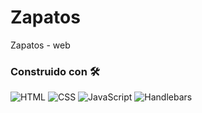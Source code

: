 # Zapatos
Zapatos - web


### Construido con 🛠️
<img alt="HTML" src="https://img.shields.io/badge/HTML-E34F26.svg?logo=html5&logoColor=white"> <img alt="CSS" src="https://img.shields.io/badge/CSS-1572B6.svg?logo=css3&logoColor=white"> <img alt="JavaScript" src="https://img.shields.io/badge/JavaScript-F7DF1E.svg?logo=javascript&logoColor=black"> <img alt="Handlebars" src="https://img.shields.io/badge/Handlebars-F7DF1E.svg?logo=handlebarsdotjs&logoColor=black">
